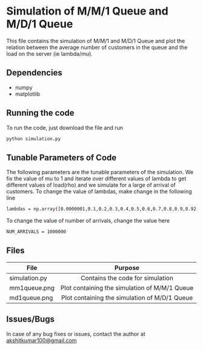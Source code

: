 # Simulation of M/M/1 Queue and M/D/1 Queue
This file contains the simulation of M/M/1 and M/D/1 Queue and plot the relation between the average number of customers in the queue and the load on the server (ie lambda/mu).
## Dependencies
+ numpy 
+ matplotlib
## Running the code
To run the code, just download the file and run
```bash
python simulation.py
```
## Tunable Parameters of Code
The following parameters are the tunable parameters of the simulation. We fix the value of mu to 1 and iterate over different values of lambda to get different values of load(rho) and we simulate for a large of arrival of customers.
To change the value of lambdas, make change in the following line
```bash
lambdas = np.array([0.0000001,0.1,0.2,0.3,0.4,0.5,0.6,0.7,0.8,0.9,0.92,0.94,0.96,0.98])
```
To change the value of number of arrivals, change the value here
```bash
NUM_ARRIVALS = 1000000
```
## Files
| File | Purpose |
|------|:-------:|
| simulation.py | Contains the code for simulation |
|mm1queue.png| Plot containing the simulation of M/M/1 Queue |
| md1queue.png | Plot containing the simulation of M/D/1 Queue |

## Issues/Bugs
In case of any bug fixes or issues, contact the author at akshitkumar100@gmail.com
